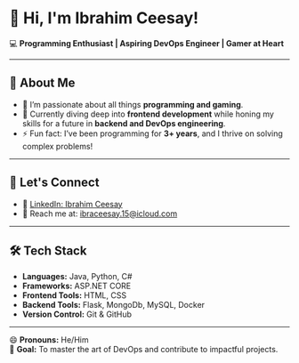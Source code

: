 
# 👋 Hi, I'm Ibrahim Ceesay!  

💻 **Programming Enthusiast | Aspiring DevOps Engineer | Gamer at Heart**  

---

## 🚀 About Me  

- 👀 I’m passionate about all things **programming and gaming**.  
- 🌱 Currently diving deep into **frontend development** while honing my skills for a future in **backend and DevOps engineering**.  
- ⚡ Fun fact: I’ve been programming for **3+ years**, and I thrive on solving complex problems!  

---

## 🔗 Let's Connect  

- 💼 [LinkedIn: Ibrahim Ceesay](https://www.linkedin.com/in/ibrahim-ceesay-631861285/)  
- 📧 Reach me at: [ibraceesay.15@icloud.com](mailto:ibraceesay.15@icloud.com)  

---

## 🛠️ Tech Stack  

- **Languages:** Java, Python, C#
- **Frameworks:** ASP.NET CORE  
- **Frontend Tools:** HTML, CSS 
- **Backend Tools:** Flask, MongoDb, MySQL, Docker
- **Version Control:** Git & GitHub  

---

😄 **Pronouns:** He/Him  
🎯 **Goal:** To master the art of DevOps and contribute to impactful projects.  
